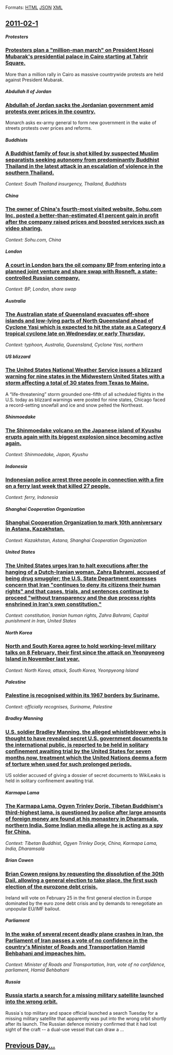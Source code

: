 
Formats: [HTML](2011/02/1/index.html)  [JSON](2011/02/1/index.json)  [XML](2011/02/1/index.xml)  

## [2011-02-1](/news/2011/02/1/index.md)

##### Protesters
### [Protesters plan a "million-man march" on President Hosni Mubarak's presidential palace in Cairo starting at Tahrir Square. ](/news/2011/02/1/protesters-plan-a-million-man-march-on-president-hosni-mubarak-s-presidential-palace-in-cairo-starting-at-tahrir-square.md)
More than a million rally in Cairo as massive countrywide protests are held against President Mubarak.

##### Abdullah II of Jordan
### [Abdullah of Jordan sacks the Jordanian government amid protests over prices in the country. ](/news/2011/02/1/abdullah-of-jordan-sacks-the-jordanian-government-amid-protests-over-prices-in-the-country.md)
Monarch asks ex-army general to form new government in the wake of streets protests over prices and reforms.

##### Buddhists
### [A Buddhist family of four is shot killed by suspected Muslim separatists seeking autonomy from predominantly Buddhist Thailand in the latest attack in an escalation of violence in the southern Thailand. ](/news/2011/02/1/a-buddhist-family-of-four-is-shot-killed-by-suspected-muslim-separatists-seeking-autonomy-from-predominantly-buddhist-thailand-in-the-latest.md)
_Context: South Thailand insurgency, Thailand, Buddhists_

##### China
### [The owner of China's fourth-most visited website, Sohu.com Inc, posted a better-than-estimated 41 percent gain in profit after the company raised prices and boosted services such as video sharing. ](/news/2011/02/1/the-owner-of-china-s-fourth-most-visited-website-sohu-com-inc-posted-a-better-than-estimated-41-percent-gain-in-profit-after-the-company-r.md)
_Context: Sohu.com, China_

##### London
### [A court in London bars the oil company BP from entering into a planned joint venture and share swap with Rosneft, a state-controlled Russian company. ](/news/2011/02/1/a-court-in-london-bars-the-oil-company-bp-from-entering-into-a-planned-joint-venture-and-share-swap-with-rosneft-a-state-controlled-russian.md)
_Context: BP, London, share swap_

##### Australia
### [The Australian state of Queensland evacuates off-shore islands and low-lying parts of North Queensland ahead of Cyclone Yasi which is expected to hit the state as a Category 4 tropical cyclone late on Wednesday or early Thursday. ](/news/2011/02/1/the-australian-state-of-queensland-evacuates-off-shore-islands-and-low-lying-parts-of-north-queensland-ahead-of-cyclone-yasi-which-is-expect.md)
_Context: typhoon, Australia, Queensland, Cyclone Yasi, northern_

##### US blizzard
### [The United States National Weather Service issues a blizzard warning for nine states in the Midwestern United States with a storm affecting a total of 30 states from Texas to Maine. ](/news/2011/02/1/the-united-states-national-weather-service-issues-a-blizzard-warning-for-nine-states-in-the-midwestern-united-states-with-a-storm-affecting.md)
A “life-threatening” storm grounded one-fifth of all scheduled flights in the U.S. today as blizzard warnings were posted for nine states, Chicago faced a record-setting snowfall and ice and snow pelted the Northeast.

##### Shinmoedake
### [The Shinmoedake volcano on the Japanese island of Kyushu erupts again with its biggest explosion since becoming active again. ](/news/2011/02/1/the-shinmoedake-volcano-on-the-japanese-island-of-kya-sha-erupts-again-with-its-biggest-explosion-since-becoming-active-again.md)
_Context: Shinmoedake, Japan, Kyushu_

##### Indonesia
### [Indonesian police arrest three people in connection with a fire on a ferry last week that killed 27 people. ](/news/2011/02/1/indonesian-police-arrest-three-people-in-connection-with-a-fire-on-a-ferry-last-week-that-killed-27-people.md)
_Context: ferry, Indonesia_

##### Shanghai Cooperation Organization
### [Shanghai Cooperation Organization to mark 10th anniversary in Astana, Kazakhstan. ](/news/2011/02/1/shanghai-cooperation-organization-to-mark-10th-anniversary-in-astana-kazakhstan.md)
_Context: Kazakhstan, Astana, Shanghai Cooperation Organization_

##### United States
### [The United States urges Iran to halt executions after the hanging of a Dutch-Iranian woman, Zahra Bahrami, accused of being drug smuggler; the U.S. State Department expresses concern that Iran "continues to deny its citizens their human rights" and that cases, trials, and sentences continue to proceed "without transparency and the due process rights enshrined in Iran's own constitution." ](/news/2011/02/1/the-united-states-urges-iran-to-halt-executions-after-the-hanging-of-a-dutch-iranian-woman-zahra-bahrami-accused-of-being-drug-smuggler-t.md)
_Context: constitution, Iranian human rights, Zahra Bahrami, Capital punishment in Iran, United States_

##### North Korea
### [North and South Korea agree to hold working-level military talks on 8 February, their first since the attack on Yeonpyeong Island in November last year. ](/news/2011/02/1/north-and-south-korea-agree-to-hold-working-level-military-talks-on-8-february-their-first-since-the-attack-on-yeonpyeong-island-in-novembe.md)
_Context: North Korea, attack, South Korea, Yeonpyeong Island_

##### Palestine
### [Palestine is recognised within its 1967 borders by Suriname.](/news/2011/02/1/palestine-is-recognised-within-its-1967-borders-by-suriname.md)
_Context: officially recognises, Suriname, Palestine_

##### Bradley Manning
### [U.S. soldier Bradley Manning, the alleged whistleblower who is thought to have revealed secret U.S. government documents to the international public, is reported to be held in solitary confinement awaiting trial by the United States for seven months now, treatment which the United Nations deems a form of torture when used for such prolonged periods. ](/news/2011/02/1/u-s-soldier-bradley-manning-the-alleged-whistleblower-who-is-thought-to-have-revealed-secret-u-s-government-documents-to-the-internationa.md)
US soldier accused of giving a dossier of secret documents to WikiLeaks is held in solitary confinement awaiting trial.

##### Karmapa Lama
### [The Karmapa Lama, Ogyen Trinley Dorje, Tibetan Buddhism's third-highest lama, is questioned by police after large amounts of foreign money are found at his monastery in Dharamsala, northern India. Some Indian media allege he is acting as a spy for China. ](/news/2011/02/1/the-karmapa-lama-ogyen-trinley-dorje-tibetan-buddhism-s-third-highest-lama-is-questioned-by-police-after-large-amounts-of-foreign-money-a.md)
_Context: Tibetan Buddhist, Ogyen Trinley Dorje, China, Karmapa Lama, India, Dharamsala_

##### Brian Cowen
### [Brian Cowen resigns by requesting the dissolution of the 30th Dail, allowing a general election to take place, the first such election of the eurozone debt crisis. ](/news/2011/02/1/brian-cowen-resigns-by-requesting-the-dissolution-of-the-30th-da-il-allowing-a-general-election-to-take-place-the-first-such-election-of-t.md)
Ireland will vote on February 25 in the first general election in Europe dominated by the euro zone debt crisis and by demands to renegotiate an unpopular EU/IMF bailout.

##### Parliament
### [In the wake of several recent deadly plane crashes in Iran, the Parliament of Iran passes a vote of no confidence in the country's Minister of Roads and Transportation Hamid Behbahani and impeaches him. ](/news/2011/02/1/in-the-wake-of-several-recent-deadly-plane-crashes-in-iran-the-parliament-of-iran-passes-a-vote-of-no-confidence-in-the-country-s-minister.md)
_Context: Minister of Roads and Transportation, Iran, vote of no confidence, parliament, Hamid Behbahani_

##### Russia
### [Russia starts a search for a missing military satellite launched into the wrong orbit. ](/news/2011/02/1/russia-starts-a-search-for-a-missing-military-satellite-launched-into-the-wrong-orbit.md)
Russia`s top military and space official launched a search Tuesday for a missing military satellite that apparently was put into the wrong orbit shortly after its launch. The Russian defence ministry confirmed that it had lost sight of the craft -- a dual-use vessel that can draw a ...

## [Previous Day...](/news/2011/01/31/index.md)


